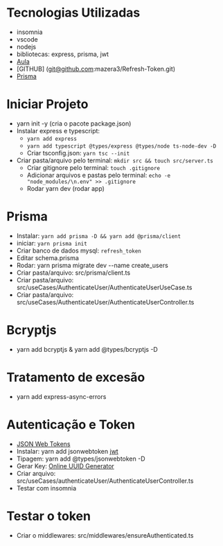 # Tecnologias Utilizadas
- insomnia
- vscode
- nodejs
- bibliotecas: express, prisma, jwt
- [Aula](https://youtu.be/RaweREhpBX8)
- [GITHUB] (git@github.com:mazera3/Refresh-Token.git)
- [Prisma](https://www.prisma.io/)

# Iniciar Projeto
- yarn init -y (cria o pacote package.json)
- Instalar express e typescript:
  - `yarn add express`
  - `yarn add typescript @types/express @types/node ts-node-dev -D`
  - Criar tsconfig.json: `yarn tsc --init`
- Criar pasta/arquivo pelo terminal: `mkdir src && touch src/server.ts` 
  - Criar gitignore pelo terminal: `touch .gitignore`
  - Adicionar arquivos e pastas pelo terminal: `echo -e "node_modules/\n.env" >> .gitignore`
  - Rodar yarn dev (rodar app)

# Prisma
- Instalar: `yarn add prisma -D && yarn add @prisma/client`
- iniciar: `yarn prisma init`
- Criar banco de dados mysql: `refresh_token`
- Editar schema.prisma
- Rodar: yarn prisma migrate dev --name create_users
- Criar pasta/arquivo: src/prisma/client.ts
- Criar pasta/arquivo: src/useCases/AuthenticateUser/AuthenticateUserUseCase.ts
- Criar pasta/arquivo: src/useCases/AuthenticateUser/AuthenticateUserController.ts

# Bcryptjs
- yarn add bcryptjs & yarn add @types/bcryptjs -D

# Tratamento de excesão
- yarn add express-async-errors

# Autenticação e Token
- [JSON Web Tokens](https://jwt.io/)
- Instalar: yarn add jsonwebtoken [jwt](https://www.npmjs.com/package/jsonwebtoken)
- Tipagem: yarn add @types/jsonwebtoken -D
- Gerar Key: [Online UUID Generator](https://www.uuidgenerator.net/)
- Criar arquivo: src/useCases/authenticateUser/AuthenticateUserController.ts
- Testar com insomnia

# Testar o token
- Criar o middlewares: src/middlewares/ensureAuthenticated.ts
